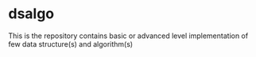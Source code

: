# dsalgo
This is the repository contains basic or advanced level implementation of few data structure(s) and algorithm(s)
